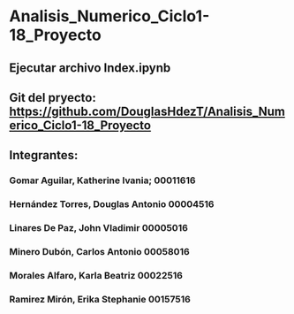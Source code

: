 # Analisis_Numerico_Ciclo1-18_Proyecto
## Ejecutar archivo Index.ipynb
## Git del pryecto: https://github.com/DouglasHdezT/Analisis_Numerico_Ciclo1-18_Proyecto
## Integrantes:
### Gomar Aguilar, Katherine Ivania;			00011616
### Hernández Torres, Douglas Antonio		00004516
### Linares De Paz, John Vladimir					00005016
### Minero Dubón, Carlos Antonio					00058016
### Morales Alfaro, Karla Beatriz					00022516
### Ramirez Mirón, Erika Stephanie				00157516
